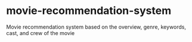 # movie-recommendation-system
Movie recommendation system based on the overview, genre, keywords, cast, and crew of the movie
